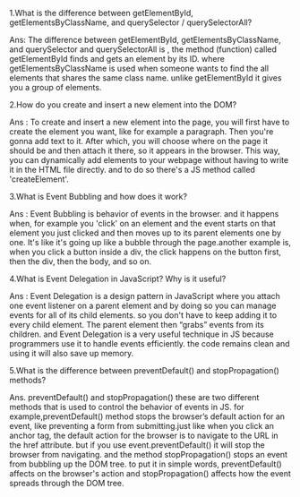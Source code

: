 1.What is the difference between getElementById, getElementsByClassName, and querySelector / querySelectorAll?

Ans: The difference between getElementById, getElementsByClassName, and querySelector and querySelectorAll is , the method (function) called getElementById finds and gets an element by its ID. where getElementsByClassName is used when someone wants to find the all elements that shares the same class name. unlike getElementById it gives you a group of elements.

2.How do you create and insert a new element into the DOM?

Ans : To create and insert a new element into the page, you will first have to create the element you want, like for example a paragraph. Then you're gonna add text to it. After which, you will choose where on the page it should be and then attach it there, so it appears in the browser. This way, you can dynamically add elements to your webpage without having to write it in the HTML file directly. and to do so there's a JS method called 'createElement'.

3.What is Event Bubbling and how does it work?

Ans : Event Bubbling is behavior of events in the browser. and it happens when, for example you 'click' on an element and the event starts on that element you just clicked and then moves up to its parent elements one by one. It's like it's going up like a bubble through the page.another example is, when you click a button inside a div, the click happens on the button first, then the div, then the body, and so on. 

4.What is Event Delegation in JavaScript? Why is it useful?

Ans : Event Delegation is a design pattern in JavaScript where you attach one event listener on a parent element and by doing so you can manage events for all of its child elements. so you don't have to keep adding it to every child element. The parent element then “grabs” events from its children. and Event Delegation is a very useful technique in JS because programmers use it to handle events efficiently. the code remains clean and using it will also save up memory.

5.What is the difference between preventDefault() and stopPropagation() methods?

Ans. preventDefault() and stopPropagation() these are two different methods that is used to control the behavior of events in JS. for example,preventDefault() method stops the browser’s default action for an event, like preventing a form from submitting.just like when you click an anchor tag, the default action for the browser is to navigate to the URL in the href attribute. but if you use event.preventDefault() it will stop the browser from navigating. and the method stopPropagation() stops an event from bubbling up the DOM tree. to put it in simple words, preventDefault() affects on the browser's action and stopPropagation() affects how the event spreads through the DOM tree.

